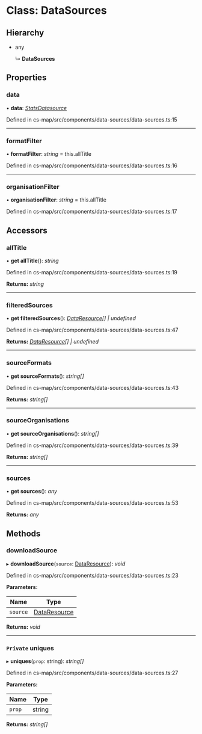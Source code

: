 # Class: DataSources

## Hierarchy

* any

  ↳ **DataSources**

## Properties

###  data

• **data**: *[StatsDatasource](_cs_map_src_datasources_stats_datasource_.statsdatasource.md)*

Defined in cs-map/src/components/data-sources/data-sources.ts:15

___

###  formatFilter

• **formatFilter**: *string* =  this.allTitle

Defined in cs-map/src/components/data-sources/data-sources.ts:16

___

###  organisationFilter

• **organisationFilter**: *string* =  this.allTitle

Defined in cs-map/src/components/data-sources/data-sources.ts:17

## Accessors

###  allTitle

• **get allTitle**(): *string*

Defined in cs-map/src/components/data-sources/data-sources.ts:19

**Returns:** *string*

___

###  filteredSources

• **get filteredSources**(): *[DataResource](../interfaces/_cs_data_src_interfaces_datapackage_.dataresource.md)[] | undefined*

Defined in cs-map/src/components/data-sources/data-sources.ts:47

**Returns:** *[DataResource](../interfaces/_cs_data_src_interfaces_datapackage_.dataresource.md)[] | undefined*

___

###  sourceFormats

• **get sourceFormats**(): *string[]*

Defined in cs-map/src/components/data-sources/data-sources.ts:43

**Returns:** *string[]*

___

###  sourceOrganisations

• **get sourceOrganisations**(): *string[]*

Defined in cs-map/src/components/data-sources/data-sources.ts:39

**Returns:** *string[]*

___

###  sources

• **get sources**(): *any*

Defined in cs-map/src/components/data-sources/data-sources.ts:53

**Returns:** *any*

## Methods

###  downloadSource

▸ **downloadSource**(`source`: [DataResource](../interfaces/_cs_data_src_interfaces_datapackage_.dataresource.md)): *void*

Defined in cs-map/src/components/data-sources/data-sources.ts:23

**Parameters:**

Name | Type |
------ | ------ |
`source` | [DataResource](../interfaces/_cs_data_src_interfaces_datapackage_.dataresource.md) |

**Returns:** *void*

___

### `Private` uniques

▸ **uniques**(`prop`: string): *string[]*

Defined in cs-map/src/components/data-sources/data-sources.ts:27

**Parameters:**

Name | Type |
------ | ------ |
`prop` | string |

**Returns:** *string[]*
